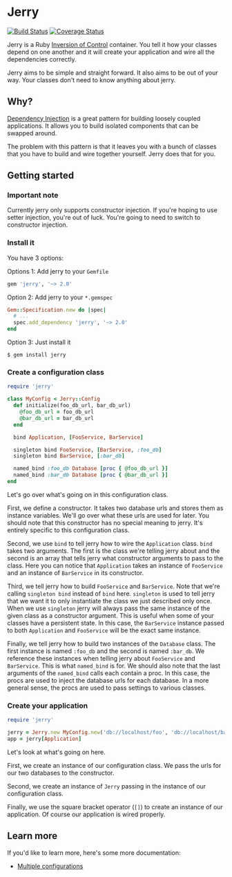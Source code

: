 Jerry
=====

[![Build Status](https://travis-ci.org/beraboris/jerry.svg?branch=master)](https://travis-ci.org/beraboris/jerry)
[![Coverage Status](https://coveralls.io/repos/beraboris/jerry/badge.png)](https://coveralls.io/r/beraboris/jerry)

Jerry is a Ruby
[Inversion of Control](https://en.wikipedia.org/wiki/Inversion_of_control)
container. You tell it how your classes depend on one another and it will create
your application and wire all the dependencies correctly.

Jerry aims to be simple and straight forward. It also aims to be out of your
way. Your classes don't need to know anything about jerry.

Why?
----

[Dependency Injection](https://en.wikipedia.org/wiki/Dependency_injection) is a
great pattern for building loosely coupled applications. It allows you to build
isolated components that can be swapped around.

The problem with this pattern is that it leaves you with a bunch of classes that
you have to build and wire together yourself. Jerry does that for you.

Getting started
---------------

### Important note

Currently jerry only supports constructor injection. If you're hoping to use
setter injection, you're out of luck. You're going to need to switch to
constructor injection.

### Install it

You have 3 options:

Options 1: Add jerry to your `Gemfile`

```ruby
gem 'jerry', '~> 2.0'
```

Option 2: Add jerry to your `*.gemspec`

```ruby
Gem::Specification.new do |spec|
  # ...
  spec.add_dependency 'jerry', '~> 2.0'
end
```

Option 3: Just install it

    $ gem install jerry

### Create a configuration class

```ruby
require 'jerry'

class MyConfig < Jerry::Config
  def initialize(foo_db_url, bar_db_url)
    @foo_db_url = foo_db_url
    @bar_db_url = bar_db_url
  end

  bind Application, [FooService, BarService]

  singleton bind FooService, [BarService, :foo_db]
  singleton bind BarService, [:bar_db]

  named_bind :foo_db Database [proc { @foo_db_url }]
  named_bind :bar_db Database [proc { @bar_db_url }]
end
```

Let's go over what's going on in this configuration class.

First, we define a constructor. It takes two database urls and stores them as
instance variables. We'll go over what these urls are used for later. You should
note that this constructor has no special meaning to jerry. It's entirely
specific to this configuration class.

Second, we use `bind` to tell jerry how to wire the `Application` class. `bind`
takes two arguments. The first is the class we're telling jerry about and the
second is an array that tells jerry what constructor arguments to pass to the
class. Here you can notice that `Application` takes an instance of `FooService`
and an instance of `BarService` in its constructor.

Third, we tell jerry how to build `FooService` and `BarService`. Note that we're
calling `singleton bind` instead of `bind` here. `singleton` is used to tell
jerry that we want it to only instantiate the class we just described only once.
When we use `singleton` jerry will always pass the same instance of the given
class as a constructor argument. This is useful when some of your classes have
a persistent state. In this case, the `BarService` instance passed to both
`Application` and `FooService` will be the exact same instance.

Finally, we tell jerry how to build two instances of the `Database` class. The
first instance is named `:foo_db` and the second is named `:bar_db`. We
reference these instances when telling jerry about `FooService` and
`BarService`. This is what `named_bind` is for. We should also note that the
last arguments of the `named_bind` calls each contain a proc. In this case, the
procs are used to inject the database urls for each database. In a more general
sense, the procs are used to pass settings to various classes.

### Create your application

```ruby
require 'jerry'

jerry = Jerry.new MyConfig.new('db://localhost/foo', 'db://localhost/bar')
app = jerry[Application]
```

Let's look at what's going on here.

First, we create an instance of our configuration class. We pass the urls for
our two databases to the constructor.

Second, we create an instance of `Jerry` passing in the instance of our
configuration class.

Finally, we use the square bracket operator (`[]`) to create an instance of our
application. Of course our application is wired properly.

Learn more
----------

If you'd like to learn more, here's some more documentation:

- [Multiple configurations](doc/multiple-configurations.md)
